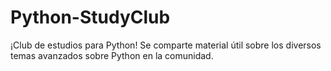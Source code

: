 # Python-StudyClub
¡Club de estudios para Python! Se comparte material útil sobre los diversos temas avanzados sobre Python en la comunidad.
